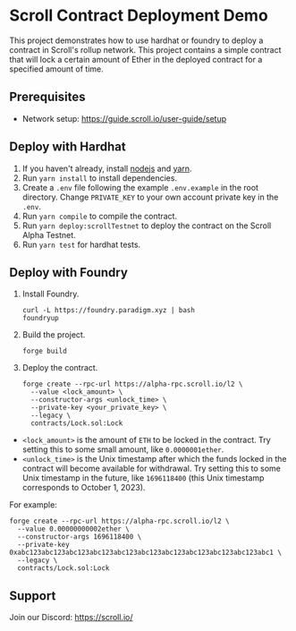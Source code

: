 # Scroll Contract Deployment Demo

This project demonstrates how to use hardhat or foundry to deploy a contract in Scroll's rollup network. This project contains a simple contract that will lock a certain amount of Ether in the deployed contract for a specified amount of time.


## Prerequisites

- Network setup: https://guide.scroll.io/user-guide/setup


## Deploy with Hardhat

1. If you haven't already, install [nodejs](https://nodejs.org/en/download/) and [yarn](https://classic.yarnpkg.com/lang/en/docs/install).
2. Run `yarn install` to install dependencies.
3. Create a `.env` file following the example `.env.example` in the root directory. Change `PRIVATE_KEY` to your own account private key in the `.env`.
4. Run `yarn compile` to compile the contract.
5. Run `yarn deploy:scrollTestnet` to deploy the contract on the Scroll Alpha Testnet.
6. Run `yarn test` for hardhat tests.


## Deploy with Foundry

1. Install Foundry.
    ```shell
    curl -L https://foundry.paradigm.xyz | bash
    foundryup
    ```
2. Build the project.
    ```
    forge build
    ```
3. Deploy the contract.
    ```
    forge create --rpc-url https://alpha-rpc.scroll.io/l2 \
      --value <lock_amount> \
      --constructor-args <unlock_time> \
      --private-key <your_private_key> \
      --legacy \
      contracts/Lock.sol:Lock
    ```
  - `<lock_amount>` is the amount of `ETH` to be locked in the contract. Try setting this to some small amount, like `0.0000001ether`.
  - `<unlock_time>` is the Unix timestamp after which the funds locked in the contract will become available for withdrawal. Try setting this to some Unix timestamp in the future, like `1696118400` (this Unix timestamp corresponds to October 1, 2023).
  
  For example:
  ```
  forge create --rpc-url https://alpha-rpc.scroll.io/l2 \
    --value 0.00000000002ether \
    --constructor-args 1696118400 \
    --private-key 0xabc123abc123abc123abc123abc123abc123abc123abc123abc123abc123abc1 \
    --legacy \
    contracts/Lock.sol:Lock
  ```
  
## Support

Join our Discord: https://scroll.io/
